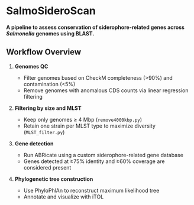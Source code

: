 # SalmoSideroScan

**A pipeline to assess conservation of siderophore-related genes across _Salmonella_ genomes using BLAST.**

## Workflow Overview

1. **Genomes QC**
   - Filter genomes based on CheckM completeness (>90%) and contamination (<5%)
   - Remove genomes with anomalous CDS counts via linear regression filtering

2. **Filtering by size and MLST**
   - Keep only genomes ≥ 4 Mbp (`remove4000kbp.py`)
   - Retain one strain per MLST type to maximize diversity (`MLST_filter.py`)

3. **Gene detection**
   - Run ABRicate using a custom siderophore-related gene database
   - Genes detected at ≥75% identity and ≥60% coverage are considered present

4. **Phylogenetic tree construction**
   - Use PhyloPhlAn to reconstruct maximum likelihood tree
   - Annotate and visualize with iTOL
